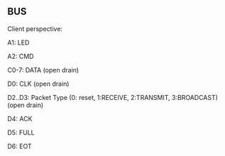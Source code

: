 ## BUS

Client perspective:

A1: LED

A2:  CMD 

C0-7: DATA (open drain)

D0: CLK (open drain)

D2..D3: Packet Type (0: reset, 1:RECEIVE, 2:TRANSMIT, 3:BROADCAST) (open drain)

D4: ACK

D5: FULL

D6: EOT
